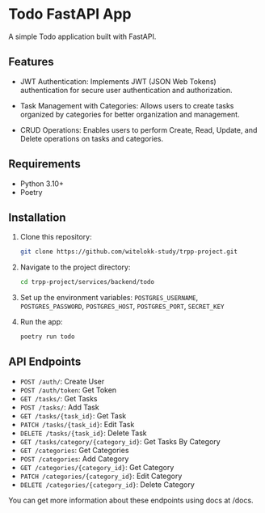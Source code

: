 # Todo FastAPI App

A simple Todo application built with FastAPI.

## Features

- JWT Authentication: Implements JWT (JSON Web Tokens) authentication for secure user authentication and authorization.

- Task Management with Categories: Allows users to create tasks organized by categories for better organization and management.

- CRUD Operations: Enables users to perform Create, Read, Update, and Delete operations on tasks and categories.


## Requirements

- Python 3.10+
- Poetry

## Installation

1. Clone this repository:

   ```bash
   git clone https://github.com/witelokk-study/trpp-project.git
   ```

2. Navigate to the project directory:

    ```bash
    cd trpp-project/services/backend/todo
    ```

3. Set up the environment variables: `POSTGRES_USERNAME`, `POSTGRES_PASSWORD`, `POSTGRES_HOST`, `POSTGRES_PORT`, `SECRET_KEY`

4. Run the app:

    ```bash
    poetry run todo
    ```

## API Endpoints

- `POST /auth/`: Create User
- `POST /auth/token`: Get Token
- `GET /tasks/`: Get Tasks
- `POST /tasks/`: Add Task
- `GET /tasks/{task_id}`: Get Task
- `PATCH /tasks/{task_id}`: Edit Task
- `DELETE /tasks/{task_id}`: Delete Task
- `GET /tasks/category/{category_id}`: Get Tasks By Category
- `GET /categories`: Get Categories
- `POST /categories`: Add Category
- `GET /categories/{category_id}`: Get Category
- `PATCH /categories/{category_id}`: Edit Category
- `DELETE /categories/{category_id}`: Delete Category

You can get more information about these endpoints using docs at /docs.
